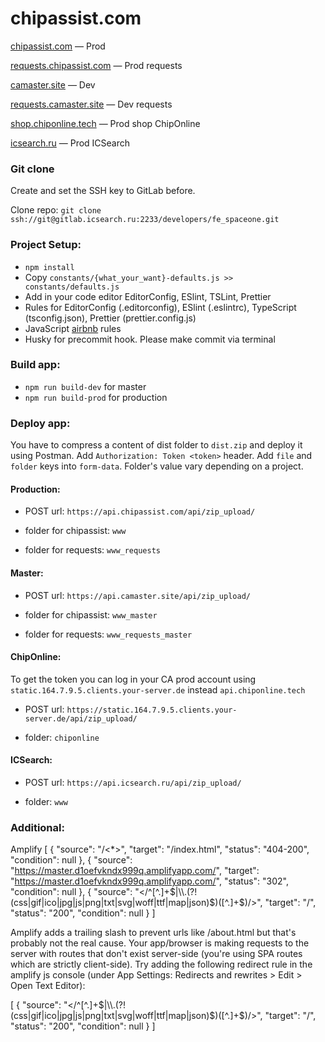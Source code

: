 # chipassist.com
[chipassist.com](https://chipassist.com) — Prod

[requests.chipassist.com](https://requests.chipassist.com) — Prod requests

[camaster.site](https://camaster.site) — Dev

[requests.camaster.site](https://requests.camaster.site) — Dev requests

[shop.chiponline.tech](https://shop.chiponline.tech) — Prod shop ChipOnline

[icsearch.ru](https://icsearch.ru) — Prod ICSearch

### Git clone

Create and set the SSH key to GitLab before.

Clone repo: `git clone ssh://git@gitlab.icsearch.ru:2233/developers/fe_spaceone.git`


### Project Setup:

- `npm install`
- Copy `constants/{what_your_want}-defaults.js >> constants/defaults.js`
- Add in your code editor EditorConfig, ESlint, TSLint, Prettier
- Rules for EditorConfig (.editorconfig), ESlint (.eslintrc), TypeScript (tsconfig.json), Prettier (prettier.config.js)
- JavaScript [airbnb](https://github.com/airbnb/javascript) rules
- Husky for precommit hook. Please make commit via terminal

### Build app:

- `npm run build-dev` for master
- `npm run build-prod` for production

### Deploy app:

You have to compress a content of dist folder to `dist.zip` and deploy it using Postman. Add `Authorization: Token <token>` header. Add `file` and `folder` keys into `form-data`. Folder's value vary depending on a project. 

#### Production:
- POST url: `https://api.chipassist.com/api/zip_upload/`

- folder for chipassist: `www`

- folder for requests: `www_requests`

#### Master:
- POST url: `https://api.camaster.site/api/zip_upload/`

- folder for chipassist: `www_master`

- folder for requests: `www_requests_master`

#### ChipOnline:
To get the token you can log in your CA prod account using `static.164.7.9.5.clients.your-server.de` instead `api.chiponline.tech` 

- POST url: `https://static.164.7.9.5.clients.your-server.de/api/zip_upload/`

- folder: `chiponline`

#### ICSearch:
- POST url: `https://api.icsearch.ru/api/zip_upload/`

- folder: `www`

### Additional:

Amplify 
[
    {
        "source": "/<*>",
        "target": "/index.html",
        "status": "404-200",
        "condition": null
    },
    {
        "source": "https://master.d1oefvkndx999q.amplifyapp.com/",
        "target": "https://master.d1oefvkndx999q.amplifyapp.com/",
        "status": "302",
        "condition": null
    },
    {
        "source": "</^[^.]+$|\\.(?!(css|gif|ico|jpg|js|png|txt|svg|woff|ttf|map|json)$)([^.]+$)/>",
        "target": "/",
        "status": "200",
        "condition": null
    }
]


Amplify adds a trailing slash to prevent urls like /about.html but that's probably not the real cause. Your app/browser is making requests to the server with routes that don't exist server-side (you're using SPA routes which are strictly client-side). Try adding the following redirect rule in the amplify js console (under App Settings: Redirects and rewrites > Edit > Open Text Editor):

[
    {
        "source": "</^[^.]+$|\\.(?!(css|gif|ico|jpg|js|png|txt|svg|woff|ttf|map|json)$)([^.]+$)/>",
        "target": "/",
        "status": "200",
        "condition": null
    }
]
